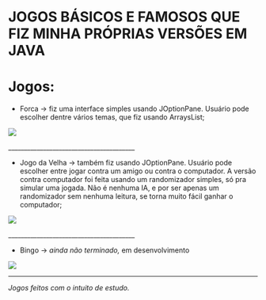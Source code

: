 # JOGOS BÁSICOS E FAMOSOS QUE FIZ MINHA PRÓPRIAS VERSÕES EM JAVA

# Jogos:
- Forca -> fiz uma interface simples usando JOptionPane. Usuário pode escolher dentre vários temas, que fiz usando ArraysList;

<p align="side">
<img loading="lazy" src="https://progress-bar.dev/91/?title=done&color=GREEN&style=for-the-badge"/>
</p>
________________________________________

- Jogo da Velha -> também fiz usando JOptionPane. Usuário pode escolher entre jogar contra um amigo ou contra o computador. A versão contra computador foi feita usando um randomizador simples, só pra simular uma jogada. Não é nenhuma IA, e por ser apenas um randomizador sem nenhuma leitura, se torna muito fácil ganhar o computador;
  
<p align="side">
<img loading="lazy" src="https://progress-bar.dev/58/?title=completed&color=GREEN&style=for-the-badge"/>
</p>
________________________________________

- Bingo -> _ainda não terminado,_ em desenvolvimento     <p align="center">
<img loading="lazy" src="https://progress-bar.dev/28/?title=progress&color=GREEN&style=for-the-badge"/>
</p>

  ________________________________________

   _Jogos feitos com o intuito de estudo._

